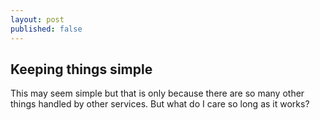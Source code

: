 ```yaml
---
layout: post
published: false
---
```


## Keeping things simple

This may seem simple but that is only because there are so many other things handled by other services. But what do I care so long as it works?
